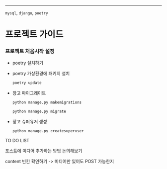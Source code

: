 
---  

`mysql`, `django`, `poetry`

# 프로젝트 가이드  

### 프로젝트 처음시작 설정  

- poetry 설치하기  

- poetry 가상환경에 패키지 설치  
   
  ```bash
  poetry update
  ```

- 장고 마이그레이트  

  ```bash
  python manage.py makemigrations
  ```

  ```bash
  python manage.py migrate
  ```

- 장고 슈퍼유저 생성  

  ```bash
  python manage.py createsuperuser
  ```

TO DO LIST

포스트에 미디어 추가하는 방법 논의해보기

content 빈칸 확인하기 -> 미디어만 있어도 POST 가능한지

  
  

